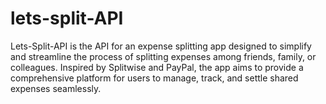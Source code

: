 # lets-split-API
Lets-Split-API is the API for an expense splitting app designed to simplify and streamline the process of splitting expenses among friends, family, or colleagues. Inspired by Splitwise and PayPal, the app aims to provide a comprehensive platform for users to manage, track, and settle shared expenses seamlessly.
